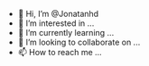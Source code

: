 - 👋 Hi, I’m @Jonatanhd
- 👀 I’m interested in ...
- 🌱 I’m currently learning ...
- 💞️ I’m looking to collaborate on ...
- 📫 How to reach me ...

<!---
Jonatanhd/Jonatanhd is a ✨ special ✨ repository because its `README.md` (this file) appears on your GitHub profile.
You can click the Preview link to take a look at your changes.
--->
